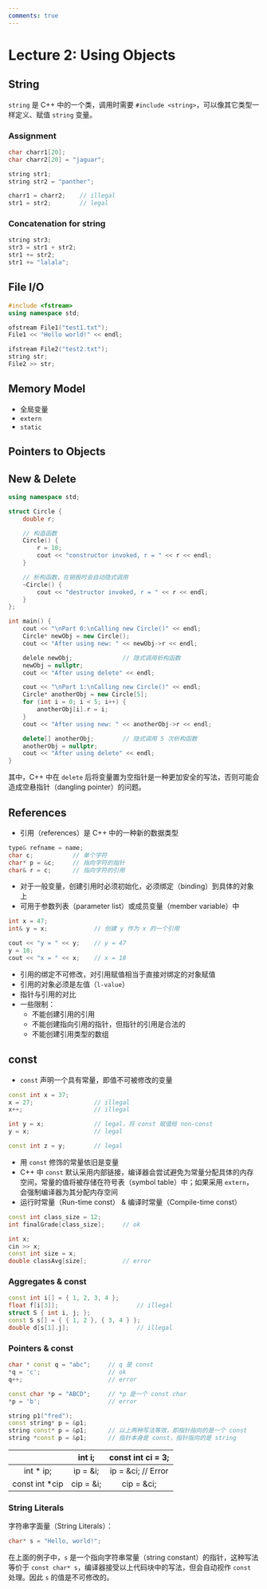 ```yaml
---
comments: true
---
```


# Lecture 2: Using Objects

## String

`string` 是 C++ 中的一个类，调用时需要 `#include <string>`，可以像其它类型一样定义、赋值 `string` 变量。  

### Assignment

```cpp
char charr1[20];
char charr2[20] = "jaguar";

string str1;
string str2 = "panther";

charr1 = charr2;    // illegal
str1 = str2;        // legal
```

### Concatenation for string

```cpp
string str3;
str3 = str1 + str2;
str1 += str2;
str1 += "lalala";
```

## File I/O

```cpp
#include <fstream>
using namespace std;

ofstream File1("test1.txt");
File1 << "Hello world!" << endl;

ifstream File2("test2.txt");
string str;
File2 >> str;
```

## Memory Model

- 全局变量
- `extern`
- `static`

## Pointers to Objects


## New & Delete

```cpp
using namespace std;

struct Circle {
    double r;

    // 构造函数
    Circle() {
        r = 10;
        cout << "constructor invoked, r = " << r << endl;
    }

    // 析构函数，在销毁时会自动隐式调用
    ~Circle() {
        cout << "destructor invoked, r = " << r << endl;
    }
};

int main() {
    cout << "\nPart 0:\nCalling new Circle()" << endl;
    Circle* newObj = new Circle();
    cout << "After using new: " << newObj->r << endl;

    delele newObj;              // 隐式调用析构函数
    newObj = nullptr;
    cout << "After using delete" << endl;

    cout << "\nPart 1:\nCalling new Circle()" << endl;
    Circle* anotherObj = new Circle[5];
    for (int i = 0; i < 5; i++) {
        anotherObj[i].r = i;
    }
    cout << "After using new: " << anotherObj->r << endl;

    delete[] anotherObj;        // 隐式调用 5 次析构函数
    anotherObj = nullptr;
    cout << "After using delete" << endl;
}
```

其中，C++ 中在 `delete` 后将变量置为空指针是一种更加安全的写法，否则可能会造成空悬指针（dangling pointer）的问题。  

## References

- 引用（references）是 C++ 中的一种新的数据类型

```cpp
type& refname = name;
char c;           // 单个字符
char* p = &c;     // 指向字符的指针
char& r = c;      // 指向字符的引用
```

- 对于一般变量，创建引用时必须初始化，必须绑定（binding）到具体的对象上
- 可用于参数列表（parameter list）或成员变量（member variable）中

```cpp 
int x = 47;
int& y = x;             // 创建 y 作为 x 的一个引用

cout << "y = " << y;    // y = 47
y = 18;
cout << "x = " << x;    // x = 18
```

- 引用的绑定不可修改，对引用赋值相当于直接对绑定的对象赋值
- 引用的对象必须是左值（`l-value`）
- 指针与引用的对比
- 一些限制：
    - 不能创建引用的引用
    - 不能创建指向引用的指针，但指针的引用是合法的
    - 不能创建引用类型的数组

## const

- `const` 声明一个具有常量，即值不可被修改的变量

```cpp
const int x = 37;
x = 27;                 // illegal
x++;                    // illegal

int y = x;              // legal，将 const 赋值给 non-const
y = x;                  // legal

const int z = y;        // legal
```

- 用 `const` 修饰的常量依旧是变量
- C++ 中 `const` 默认采用内部链接，编译器会尝试避免为常量分配具体的内存空间，常量的值将被存储在符号表（symbol table）中；如果采用 `extern`，会强制编译器为其分配内存空间
- 运行时常量（Run-time const） & 编译时常量（Compile-time const）

```cpp
const int class_size = 12;
int finalGrade[class_size];     // ok

int x;
cin >> x;
const int size = x;
double classAvg[size];          // error
```

### Aggregates & const

```cpp
const int i[] = { 1, 2, 3, 4 };
float f[i[3]];                      // illegal
struct S { int i, j; };
const S s[] = { { 1, 2 }, { 3, 4 } };
double d[s[1].j];                   // illegal
```

### Pointers & const

```cpp
char * const q = "abc";     // q 是 const
*q = 'c';                   // ok
q++;                        // error

const char *p = "ABCD";     // *p 是一个 const char
*p = 'b';                   // error
```

```cpp
string p1("fred");
const string* p = &p1;
string const* p = &p1;      // 以上两种写法等效，即指针指向的是一个 const
string *const p = &p1;      // 指针本身是 const，指针指向的是 string
```

|       |   int i;  |   const int ci = 3;   |
| :---: |   :---:   |   :---:               |
| int * ip; | ip = &i; | ip = &ci; // Error |
| const int *cip | cip = &i; | cip = &ci;   |

### String Literals

字符串字面量（String Literals）：

```cpp
char* s = "Hello, world!";
```

在上面的例子中，`s` 是一个指向字符串常量（string constant）的指针，这种写法等价于 `const char* s`，编译器接受以上代码块中的写法，但会自动视作 `const` 处理。因此 `s` 的值是不可修改的。  